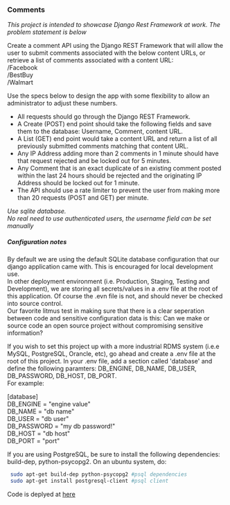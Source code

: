 ### Comments ###


_This project is intended to showcase Django Rest Framework at work. The problem statement is below_


Create a comment API using the Django REST Framework that will allow the user to submit comments associated with the below content URLs, or retrieve a list of comments associated with a content URL:    
/Facebook  
/BestBuy  
/Walmart  

Use the specs below to design the app with some flexibility to allow an administrator to adjust these numbers.

* All requests should go through the Django REST Framework.
* A Create (POST) end point should take the following fields and save them to the database: Username, Comment, content URL.
* A List (GET) end point would take a content URL and return a list of all previously submitted comments matching that content URL.
* Any IP Address adding more than 2 comments in 1 minute should have that request rejected and be locked out for 5 minutes.
* Any Comment that is an exact duplicate of an existing comment posted within the last 24 hours should be rejected and the originating IP Address should be locked out for 1 minute.
* The API should use a rate limiter to prevent the user from making more than 20 requests (POST and GET) per minute.

*Use sqlite database.*  
*No real need to use authenticated users, the username field can be set manually*  


##### Configuration notes #####
By default we are using the default SQLite database configuration that our django application came with. This is encouraged for local development use.  
In other deployment environment (i.e. Production, Staging, Testing and Development), we are storing all secrets/values in a .env file at the root of this application. Of course the .evn file is not, and should never be checked into source control.  
Our favorite litmus test in making sure that there is a clear seperation between  code and sensitive configuration data is this: Can we make or source code an open source project without compromising sensitive information?  

If you wish to set this project up with a more industrial RDMS system (i.e.e MySQL, PostgreSQL, Orancle, etc), go ahead and create a .env file at the root of this project. In your .env file, add a section called 'database' and define the following paramters: DB\_ENGINE, DB\_NAME, DB\_USER, DB\_PASSWORD, DB\_HOST, DB\_PORT.  
For example:  

[database]  
DB\_ENGINE = "engine value"  
DB\_NAME = "db name"  
DB\_USER = "db user"  
DB\_PASSWORD = "my db password!"  
DB\_HOST = "db host"  
DB\_PORT = "port"  

If you are using PostgreSQL, be sure to install the following dependencies: build-dep, python-psycopg2. On an ubuntu system, do:
```bash
 sudo apt-get build-dep python-psycopg2 #psql dependencies
 sudo apt-get install postgresql-client #psql client
```
Code is deplyed at [here](http://ec2-54-146-191-34.compute-1.amazonaws.com "Jacob Ikedichi's demo site")
